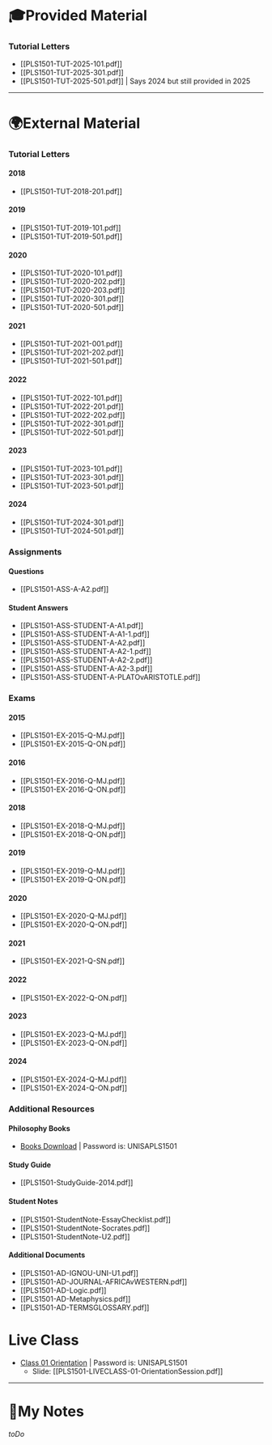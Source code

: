 # 🎓Provided Material
### Tutorial Letters
- [[PLS1501-TUT-2025-101.pdf]]
- [[PLS1501-TUT-2025-301.pdf]]
- [[PLS1501-TUT-2025-501.pdf]] | Says 2024 but still provided in 2025
---
# 🌍External Material
### Tutorial Letters
#### 2018
- [[PLS1501-TUT-2018-201.pdf]]
#### 2019
- [[PLS1501-TUT-2019-101.pdf]]
- [[PLS1501-TUT-2019-501.pdf]]
#### 2020
- [[PLS1501-TUT-2020-101.pdf]]
- [[PLS1501-TUT-2020-202.pdf]]
- [[PLS1501-TUT-2020-203.pdf]]
- [[PLS1501-TUT-2020-301.pdf]]
- [[PLS1501-TUT-2020-501.pdf]]
#### 2021
- [[PLS1501-TUT-2021-001.pdf]]
- [[PLS1501-TUT-2021-202.pdf]]
- [[PLS1501-TUT-2021-501.pdf]]
#### 2022
- [[PLS1501-TUT-2022-101.pdf]]
- [[PLS1501-TUT-2022-201.pdf]]
- [[PLS1501-TUT-2022-202.pdf]]
- [[PLS1501-TUT-2022-301.pdf]]
- [[PLS1501-TUT-2022-501.pdf]]
#### 2023
- [[PLS1501-TUT-2023-101.pdf]]
- [[PLS1501-TUT-2023-301.pdf]]
- [[PLS1501-TUT-2023-501.pdf]]
#### 2024
- [[PLS1501-TUT-2024-301.pdf]]
- [[PLS1501-TUT-2024-501.pdf]]
### Assignments
#### Questions
- [[PLS1501-ASS-A-A2.pdf]]
#### Student Answers
- [[PLS1501-ASS-STUDENT-A-A1.pdf]]
- [[PLS1501-ASS-STUDENT-A-A1-1.pdf]]
- [[PLS1501-ASS-STUDENT-A-A2.pdf]]
- [[PLS1501-ASS-STUDENT-A-A2-1.pdf]]
- [[PLS1501-ASS-STUDENT-A-A2-2.pdf]]
- [[PLS1501-ASS-STUDENT-A-A2-3.pdf]]
- [[PLS1501-ASS-STUDENT-A-PLATOvARISTOTLE.pdf]]
### Exams
#### 2015
- [[PLS1501-EX-2015-Q-MJ.pdf]]
- [[PLS1501-EX-2015-Q-ON.pdf]]
#### 2016
- [[PLS1501-EX-2016-Q-MJ.pdf]]
- [[PLS1501-EX-2016-Q-ON.pdf]]
#### 2018
- [[PLS1501-EX-2018-Q-MJ.pdf]]
- [[PLS1501-EX-2018-Q-ON.pdf]]
#### 2019
- [[PLS1501-EX-2019-Q-MJ.pdf]]
- [[PLS1501-EX-2019-Q-ON.pdf]]
#### 2020
- [[PLS1501-EX-2020-Q-MJ.pdf]]
- [[PLS1501-EX-2020-Q-ON.pdf]]
#### 2021
- [[PLS1501-EX-2021-Q-SN.pdf]]
#### 2022
- [[PLS1501-EX-2022-Q-ON.pdf]]
#### 2023
- [[PLS1501-EX-2023-Q-MJ.pdf]]
- [[PLS1501-EX-2023-Q-ON.pdf]]
#### 2024
- [[PLS1501-EX-2024-Q-MJ.pdf]]
- [[PLS1501-EX-2024-Q-ON.pdf]]
### Additional Resources
#### Philosophy Books
- [Books Download](https://share.trap.lol/share/inXLBzJxxF9ETHf7) | Password is: UNISAPLS1501
#### Study Guide
- [[PLS1501-StudyGuide-2014.pdf]]
#### Student Notes
- [[PLS1501-StudentNote-EssayChecklist.pdf]]
- [[PLS1501-StudentNote-Socrates.pdf]]
- [[PLS1501-StudentNote-U2.pdf]]
#### Additional Documents
- [[PLS1501-AD-IGNOU-UNI-U1.pdf]]
- [[PLS1501-AD-JOURNAL-AFRICAvWESTERN.pdf]]
- [[PLS1501-AD-Logic.pdf]]
- [[PLS1501-AD-Metaphysics.pdf]]
- [[PLS1501-AD-TERMSGLOSSARY.pdf]]
# Live Class
- [Class 01 Orientation](https://share.trap.lol/share/iDBoUe57M2RB2TTN) | Password is: UNISAPLS1501
	- Slide: [[PLS1501-LIVECLASS-01-OrientationSession.pdf]]

---
# 📝My Notes
_toDo_